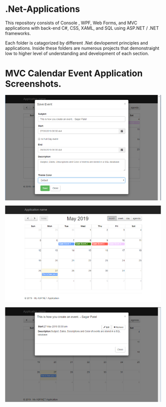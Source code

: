 # .Net-Applications
This repository consists of Console , WPF, Web Forms, and MVC applications with back-end C#, CSS, XAML, and SQL using ASP.NET / .NET frameworks.

Each folder is catagorized by different .Net devlopemnt principles and applications. Inside these folders are numerous projects that demonstraight low to higher level of understanding and development of each section.

# MVC Calendar Event Application Screenshots.

![](MVCEventCalendar/addevent.PNG)

![](MVCEventCalendar/calendar.PNG)

![](MVCEventCalendar/eventinfo.PNG)
